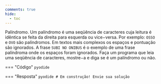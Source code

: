 ```yaml
---
comments: true
hide:
  - toc
---
```


Palíndromo. Um palíndromo é uma seqüência de caracteres cuja leitura é idêntica se feita da direita para esquerda ou vice−versa. Por exemplo: `OSSO` e `OVO` são palíndromos. Em textos mais complexos os espaços e pontuação são ignorados. A frase `SUBI NO ONIBUS` é o exemplo de uma frase palíndroma onde os espaços foram ignorados. Faça um programa que leia uma seqüência de caracteres, mostre−a e diga se é um palíndromo ou não.

=== "Código"
	```pyodide
	```

=== "Resposta"
	```pyodide
	# Em construção! Envie sua solução
	```
